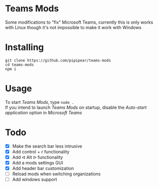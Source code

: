 # Teams Mods
Some modifications to "fix" Microsoft Teams, currently this is only works with Linux though it's not impossible to make it work with Windows

# Installing
```
git clone https://github.com/pipipear/teams-mods
cd teams-mods
npm i
```

# Usage
To start _Teams Mods_, type `node .`  
If you intend to launch _Teams Mods_ on startup, disable the _Auto-start application_ option in _Microsoft Teams_

# Todo
- [x] Make the search bar less intrusive
- [x] Add control + r functionality
- [x] Add ᐊ Alt ᐅ functionality
- [x] Add a mods settings GUI
- [x] Add header bar customization
- [ ] Reload mods when switching organizations
- [ ] Add windows support 
